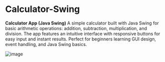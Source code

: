 # Calculator-Swing
**Calculator App (Java Swing)**   A simple calculator built with Java Swing for basic arithmetic operations: addition, subtraction, multiplication, and division. The app features an intuitive interface with responsive buttons for easy input and instant results. Perfect for beginners learning GUI design, event handling, and Java Swing basics.

![image](https://github.com/user-attachments/assets/1c839421-edc8-426b-a0bf-d0f3f56dba49)
